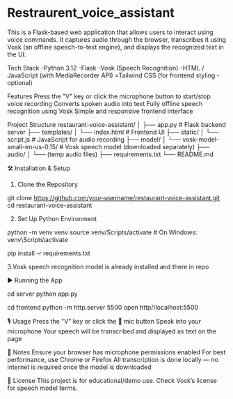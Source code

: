 ﻿# Restraurent_voice_assistant

This is a Flask-based web application that allows users to interact using voice commands. It captures audio through the browser, transcribes it using Vosk (an offline speech-to-text engine), and displays the recognized text in the UI.

Tech Stack
-Python 3.12
-Flask
-Vosk (Speech Recognition)
-HTML / JavaScript (with MediaRecorder API)
=Tailwind CSS (for frontend styling - optional)

Features
Press the "V" key or click the microphone button to start/stop voice recording
Converts spoken audio into text
Fully offline speech recognition using Vosk
Simple and responsive frontend interface

Project Structure
restaurant-voice-assistant/
│
├── app.py                   # Flask backend server
├── templates/
│   └── index.html           # Frontend UI
├── static/
│   └── script.js            # JavaScript for audio recording
├── model/
│   └── vosk-model-small-en-us-0.15/   # Vosk speech model (downloaded separately)
├── audio/
│   └── (temp audio files)
├── requirements.txt
└── README.md

🛠️ Installation & Setup
1. Clone the Repository

git clone https://github.com/your-username/restaurant-voice-assistant.git
cd restaurant-voice-assistant

2. Set Up Python Environment

python -m venv venv
source venv/Scripts/activate   # On Windows: venv\Scripts\activate

pip install -r requirements.txt

3.Vosk speech recognition model is already installed and there in repo

▶️ Running the App

cd server
python app.py

cd frontend 
python -m http.server 5500
open http//localhost:5500
 
🎙️ Usage
Press the "V" key or click the 🎤 mic button
Speak into your microphone
Your speech will be transcribed and displayed as text on the page

📌 Notes
Ensure your browser has microphone permissions enabled
For best performance, use Chrome or Firefox
All transcription is done locally — no internet is required once the model is downloaded

📄 License
This project is for educational/demo use. Check Vosk’s license for speech model terms.
